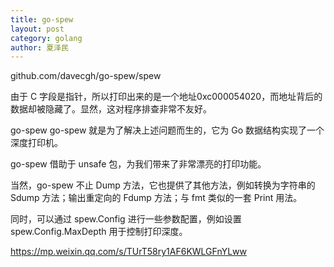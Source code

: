 ```yaml
---
title: go-spew
layout: post
category: golang
author: 夏泽民
---
```

github.com/davecgh/go-spew/spew

由于 C 字段是指针，所以打印出来的是一个地址0xc000054020，而地址背后的数据却被隐藏了。显然，这对程序排查非常不友好。

go-spew
go-spew 就是为了解决上述问题而生的，它为 Go 数据结构实现了一个深度打印机。
<!-- more -->
go-spew 借助于 unsafe 包，为我们带来了非常漂亮的打印功能。

当然，go-spew 不止 Dump 方法，它也提供了其他方法，例如转换为字符串的 Sdump 方法；输出重定向的 Fdump 方法；与 fmt 类似的一套 Print 用法。

同时，可以通过 spew.Config 进行一些参数配置，例如设置 spew.Config.MaxDepth 用于控制打印深度。


https://mp.weixin.qq.com/s/TUrT58ry1AF6KWLGFnYLww